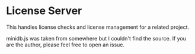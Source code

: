 # License Server

This handles license checks and license management for a related project.

minidb.js was taken from somewhere but I couldn't find the source. If you are the author, please feel free to open an issue.
